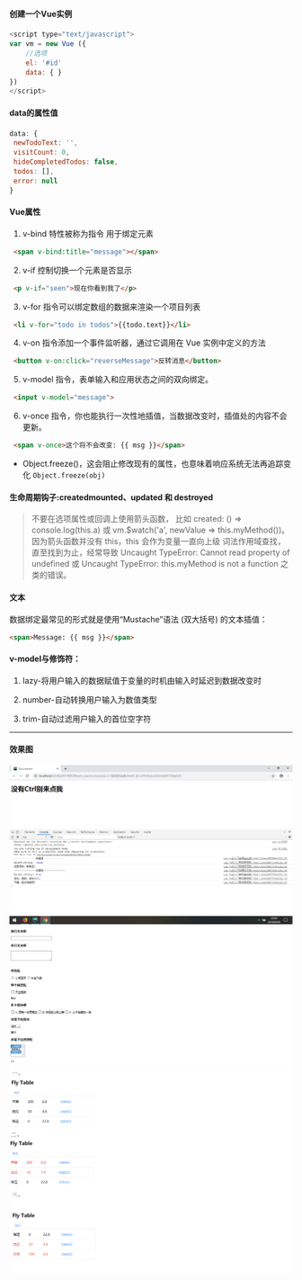 #### 创建一个Vue实例

```javascript 
<script type="text/javascript">
var vm = new Vue ({
    //选项
    el: '#id'
    data: { }
})
</script>
```


#### data的属性值

 ``` javascript
 data: {
  newTodoText: '',
  visitCount: 0,
  hideCompletedTodos: false,
  todos: [],
  error: null
}
```


#### Vue属性

1. v-bind 特性被称为指令 用于绑定元素
```html
 <span v-bind:title="message"></span>
```

2. v-if 控制切换一个元素是否显示
```html
 <p v-if="seen">现在你看到我了</p>
```

3. v-for 指令可以绑定数组的数据来渲染一个项目列表
```html
 <li v-for="todo in todos">{{todo.text}}</li>
```

4. v-on 指令添加一个事件监听器，通过它调用在 Vue 实例中定义的方法
```html
 <button v-on:click="reverseMessage">反转消息</button>
```

5. v-model 指令，表单输入和应用状态之间的双向绑定。
```html
 <input v-model="message">
```

6.  v-once 指令，你也能执行一次性地插值，当数据改变时，插值处的内容不会更新。
```html
 <span v-once>这个将不会改变: {{ msg }}</span>
```

*  Object.freeze()，这会阻止修改现有的属性，也意味着响应系统无法再追踪变化
`Object.freeze(obj)`

#### 生命周期钩子:createdmounted、updated 和 destroyed

>不要在选项属性或回调上使用箭头函数，
比如 created: () => console.log(this.a) 
或 vm.$watch('a', newValue => this.myMethod())。
因为箭头函数并没有 this，this 会作为变量一直向上级
词法作用域查找，直至找到为止，经常导致 
Uncaught TypeError: Cannot read property of undefined 
或 Uncaught TypeError: this.myMethod is not a function 之类的错误。

#### 文本

数据绑定最常见的形式就是使用“Mustache”语法 (双大括号) 的文本插值：
```html
<span>Message: {{ msg }}</span>
```

#### v-model与修饰符：

1. lazy-将用户输入的数据赋值于变量的时机由输入时延迟到数据改变时

2. number-自动转换用户输入为数值类型 

3. trim-自动过滤用户输入的首位空字符


---
#### 效果图

![avatar](/src/vue.js从入门到项目实践/img/1.png)
![avatar](/src/vue.js从入门到项目实践/img/效果图.png)
![avatar](/src/vue.js从入门到项目实践/img/4.png)


